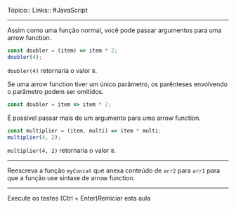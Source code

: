 Tópico::
Links:: #JavaScript 

---

Assim como uma função normal, você pode passar argumentos para uma arrow function.

```js
const doubler = (item) => item * 2;
doubler(4);
```

`doubler(4)` retornaria o valor `8`.

Se uma arrow function tiver um único parâmetro, os parênteses envolvendo o parâmetro podem ser omitidos.

```js
const doubler = item => item * 2;
```

É possível passar mais de um argumento para uma arrow function.

```js
const multiplier = (item, multi) => item * multi;
multiplier(4, 2);
```

`multiplier(4, 2)` retornaria o valor `8`.

---

Reescreva a função `myConcat` que anexa conteúdo de `arr2` para `arr1` para que a função use sintaxe de arrow function.

---

Execute os testes (Ctrl + Enter)Reiniciar esta aula